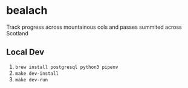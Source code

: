 # bealach

Track progress across mountainous cols and passes summited across Scotland

## Local Dev

1. `brew install postgresql python3 pipenv`
2. `make dev-install`
3. `make dev-run`